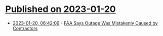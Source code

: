 # [Published on 2023-01-20](index.md)

* [2023-01-20, 06:42:09](https://news.ycombinator.com/item?id=34449914) - [FAA Says Outage Was Mistakenly Caused by Contractors](https://www.nytimes.com/2023/01/19/travel/faa-outage-alert-system.html)
